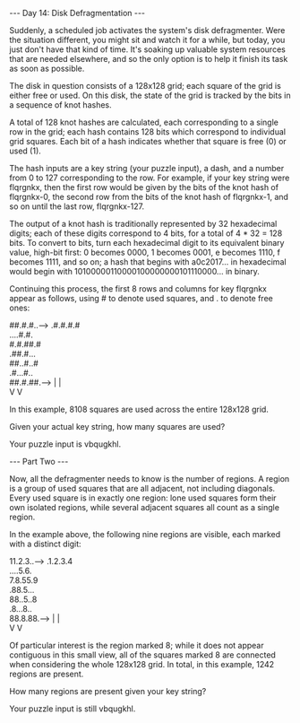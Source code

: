 --- Day 14: Disk Defragmentation ---

Suddenly, a scheduled job activates the system's disk defragmenter. Were the 
situation different, you might sit and watch it for a while, but today, you 
just don't have that kind of time. It's soaking up valuable system resources 
that are needed elsewhere, and so the only option is to help it finish its task 
as soon as possible.

The disk in question consists of a 128x128 grid; each square of the grid is 
either free or used. On this disk, the state of the grid is tracked by the bits 
in a sequence of knot hashes.

A total of 128 knot hashes are calculated, each corresponding to a single row 
in the grid; each hash contains 128 bits which correspond to individual grid 
squares. Each bit of a hash indicates whether that square is free (0) or used 
(1).

The hash inputs are a key string (your puzzle input), a dash, and a number from 
0 to 127 corresponding to the row. For example, if your key string were 
flqrgnkx, then the first row would be given by the bits of the knot hash of 
flqrgnkx-0, the second row from the bits of the knot hash of flqrgnkx-1, and so 
on until the last row, flqrgnkx-127.

The output of a knot hash is traditionally represented by 32 hexadecimal digits; 
each of these digits correspond to 4 bits, for a total of 4 * 32 = 128 bits. To 
convert to bits, turn each hexadecimal digit to its equivalent binary value, 
high-bit first: 0 becomes 0000, 1 becomes 0001, e becomes 1110, f becomes 1111, 
and so on; a hash that begins with a0c2017... in hexadecimal would begin with 
10100000110000100000000101110000... in binary.

Continuing this process, the first 8 rows and columns for key flqrgnkx appear as
follows, using # to denote used squares, and . to denote free ones:

##.#.#..-->
.#.#.#.#   
....#.#.   
#.#.##.#   
.##.#...   
##..#..#   
.#...#..   
##.#.##.-->
|      |   
V      V   

In this example, 8108 squares are used across the entire 128x128 grid.

Given your actual key string, how many squares are used?

Your puzzle input is vbqugkhl.

--- Part Two ---

Now, all the defragmenter needs to know is the number of regions. A region is a group of used squares that are all adjacent, not including diagonals. Every used square is in exactly one region: lone used squares form their own isolated regions, while several adjacent squares all count as a single region.

In the example above, the following nine regions are visible, each marked with a distinct digit:

11.2.3..-->
.1.2.3.4   
....5.6.   
7.8.55.9   
.88.5...   
88..5..8   
.8...8..   
88.8.88.-->
|      |   
V      V   

Of particular interest is the region marked 8; while it does not appear contiguous in this small view, all of the squares marked 8 are connected when considering the whole 128x128 grid. In total, in this example, 1242 regions are present.

How many regions are present given your key string?

Your puzzle input is still vbqugkhl.